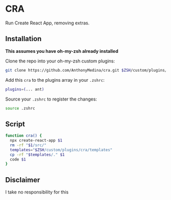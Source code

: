 # CRA

Run Create React App, removing extras.

## Installation

**This assumes you have oh-my-zsh already installed**

Clone the repo into your oh-my-zsh custom plugins:

```bash
git clone https://github.com/AnthonyMedina/cra.git $ZSH/custom/plugins/cra
```

Add this `cra` to the plugins array in your `.zshrc`:

```bash
plugins=(... ant)
```

Source your `.zshrc` to register the changes:

```bash
source .zshrc
```

## Script

```bash
function cra() {
  npx create-react-app $1
  rm -rf "$1/src/"
  templates="$ZSH/custom/plugins/cra/templates"
  cp -rf "$templates/." $1
  code $1
}
```

## Disclaimer

I take no responsibility for this
